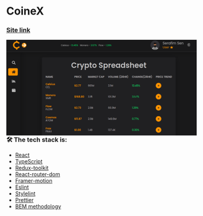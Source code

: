 # CoineX

### [Site link]()

<kbd>
  <img align="right" alt="img" src="src/assets/bg.png"  />
</kbd>

### 🛠 The tech stack is:

- [React](https://reactjs.org/)
- [TypeScript](https://www.typescriptlang.org/)
- [Redux-toolkit](https://redux-toolkit.js.org/)
- [React-router-dom](https://reactrouter.com/docs/en/v6/getting-started/overview)
- [Framer-motion](https://www.framer.com/motion/)
- [Eslint](https://eslint.org/)
- [Stylelint](https://stylelint.io/)
- [Prettier](https://prettier.io/)
- [BEM methodology](https://en.bem.info/methodology/)
